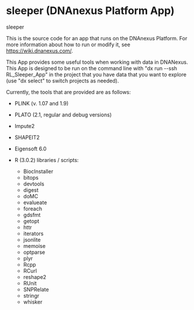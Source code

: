 <!-- dx-header -->
# sleeper (DNAnexus Platform App)

sleeper

This is the source code for an app that runs on the DNAnexus Platform.
For more information about how to run or modify it, see
https://wiki.dnanexus.com/.
<!-- /dx-header -->

This App provides some useful tools when working with data in DNANexus.  This
App is designed to be run on the command line with "dx run --ssh RL_Sleeper_App" 
in the project that you have data that you want to explore (use "dx select" to
switch projects as needed).

Currently, the tools that are provided are as follows:

 * PLINK (v. 1.07 and 1.9)
 * PLATO (2.1, regular and debug versions)
 * Impute2
 * SHAPEIT2
 * Eigensoft 6.0
 * R (3.0.2) libraries / scripts:

     * BiocInstaller
     * bitops
     * devtools
     * digest
     * doMC
     * evalueate
     * foreach
     * gdsfmt
     * getopt
     * httr
     * iterators
     * jsonlite
     * memoise
     * optparse
     * plyr
     * Rcpp
     * RCurl
     * reshape2
     * RUnit
     * SNPRelate
     * stringr
     * whisker

<!--
TODO: This app directory was automatically generated by dx-app-wizard;
please edit this Readme.md file to include essential documentation about
your app that would be helpful to users. (Also see the
Readme.developer.md.) Once you're done, you can remove these TODO
comments.

For more info, see https://wiki.dnanexus.com/Developer-Portal.
-->
